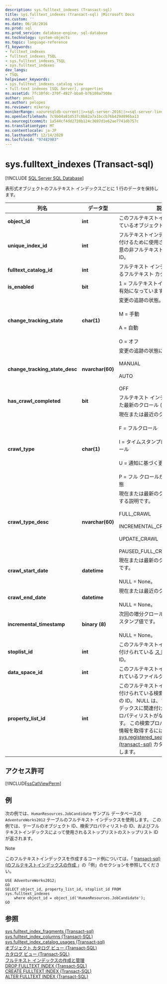 ```yaml
---
description: sys.fulltext_indexes (Transact-sql)
title: sys.fulltext_indexes (Transact-sql) |Microsoft Docs
ms.custom: ''
ms.date: 06/10/2016
ms.prod: sql
ms.prod_service: database-engine, sql-database
ms.technology: system-objects
ms.topic: language-reference
f1_keywords:
- fulltext_indexes
- fulltext_indexes_TSQL
- sys.fulltext_indexes_TSQL
- sys.fulltext_indexes
dev_langs:
- TSQL
helpviewer_keywords:
- sys.fulltext_indexes catalog view
- full-text indexes [SQL Server], properties
ms.assetid: 7fc10fdc-370f-4927-bba0-b76108a7508e
author: pmasl
ms.author: pelopes
ms.reviewer: mikeray
monikerRange: =azuresqldb-current||>=sql-server-2016||>=sql-server-linux-2017||=azuresqldb-mi-current
ms.openlocfilehash: 7c9b04a81d537c0b82a7a1bccb76b429d896ba13
ms.sourcegitcommit: 1a544cf4dd2720b124c3697d1e62ae7741db757c
ms.translationtype: MT
ms.contentlocale: ja-JP
ms.lasthandoff: 12/14/2020
ms.locfileid: "97482903"
---
```

# <a name="sysfulltext_indexes-transact-sql"></a>sys.fulltext_indexes (Transact-sql)
[!INCLUDE [SQL Server SQL Database](../../includes/applies-to-version/sql-asdb.md)]

  表形式オブジェクトのフルテキスト インデックスごとに 1 行のデータを保持します。  

|列名|データ型|説明|  
|-----------------|---------------|-----------------|  
|**object_id**|**int**|このフルテキストインデックスが属しているオブジェクトの ID です。|  
|**unique_index_id**|**int**|フルテキストインデックスを行に関連付けるために使用される、対応する一意の非フルテキストインデックスの ID。|  
|**fulltext_catalog_id**|**int**|フルテキスト インデックスが存在するフルテキスト カタログの ID です。|  
|**is_enabled**|**bit**|1 = フルテキストインデックスが現在有効になっています。|  
|**change_tracking_state**|**char(1)**|変更の追跡の状態。<br /><br /> M = 手動<br /><br /> A = 自動<br /><br /> O = オフ|  
|**change_tracking_state_desc**|**nvarchar(60)**|変更の追跡の状態に関する説明です。<br /><br /> MANUAL<br /><br /> AUTO<br /><br /> OFF|  
|**has_crawl_completed**|**bit**|フルテキスト インデックスが完了した最新のクロール (作成) です。|  
|**crawl_type**|**char(1)**|現在または最近のクロールの種類。<br /><br /> F = フルクロール<br /><br /> I = タイムスタンプに基づく増分クロール<br /><br /> U = 通知に基づく更新クロール<br /><br /> P = フル クロールが一時停止された状態|  
|**crawl_type_desc**|**nvarchar(60)**|現在または最新のクロールの種類に関する説明です。<br /><br /> FULL_CRAWL<br /><br /> INCREMENTAL_CRAWL<br /><br /> UPDATE_CRAWL<br /><br /> PAUSED_FULL_CRAWL|  
|**crawl_start_date**|**datetime**|現在または最新のクロールの開始日付です。<br /><br /> NULL = None。|  
|**crawl_end_date**|**datetime**|現在または最近のクロールの終了。<br /><br /> NULL = None。|  
|**incremental_timestamp**|**binary (8)**|次回の増分クロールに使用するタイムスタンプ値です。<br /><br /> NULL = None。|  
|**stoplist_id**|**int**|このフルテキストインデックスに関連付けられている [ストップリスト](../../relational-databases/search/configure-and-manage-stopwords-and-stoplists-for-full-text-search.md) の ID。|  
|**data_space_id**|**int**|このフルテキストインデックスが置かれているファイルグループ。|  
|**property_list_id**|**int**|このフルテキストインデックスに関連付けられている検索プロパティリストの ID。 NULL は、フルテキストインデックスに関連付けられている検索プロパティリストがないことを示します。 この検索プロパティリストの詳細情報を取得するには、 [sys.registered_search_property_lists &#40;transact-sql&#41;](../../relational-databases/system-catalog-views/sys-registered-search-property-lists-transact-sql.md) カタログビューを使用します。|  
  
## <a name="permissions"></a>アクセス許可  
 [!INCLUDE[ssCatViewPerm](../../includes/sscatviewperm-md.md)]  
  
## <a name="examples"></a>例  
 次の例では、`HumanResources.JobCandidate` サンプル データベースの `AdventureWorks2012` テーブルのフルテキスト インデックスを使用します。 この例では、テーブルのオブジェクト ID、検索プロパティリストの ID、およびフルテキストインデックスによって使用されるストップリストのストップリスト ID が返されます。  
  
> [!NOTE]  
>  このフルテキストインデックスを作成するコード例については、「 [transact-sql&#41;&#40;のフルテキストインデックスの作成 ](../../t-sql/statements/create-fulltext-index-transact-sql.md)」の「例」のセクションを参照してください。  
  
```  
USE AdventureWorks2012;  
GO  
SELECT object_id, property_list_id, stoplist_id FROM sys.fulltext_indexes  
    where object_id = object_id('HumanResources.JobCandidate');   
GO  
```  
  
## <a name="see-also"></a>参照  
 [sys.fulltext_index_fragments &#40;Transact-sql&#41;](../../relational-databases/system-catalog-views/sys-fulltext-index-fragments-transact-sql.md)   
 [sys.fulltext_index_columns &#40;Transact-SQL&#41;](../../relational-databases/system-catalog-views/sys-fulltext-index-columns-transact-sql.md)   
 [sys.fulltext_index_catalog_usages &#40;Transact-sql&#41;](../../relational-databases/system-catalog-views/sys-fulltext-index-catalog-usages-transact-sql.md)   
 [オブジェクト カタログ ビュー &#40;Transact-SQL&#41;](../../relational-databases/system-catalog-views/object-catalog-views-transact-sql.md)   
 [カタログ ビュー &#40;Transact-SQL&#41;](../../relational-databases/system-catalog-views/catalog-views-transact-sql.md)   
 [フルテキスト インデックスの作成と管理](../../relational-databases/search/create-and-manage-full-text-indexes.md)   
 [DROP FULLTEXT INDEX &#40;Transact-SQL&#41;](../../t-sql/statements/drop-fulltext-index-transact-sql.md)   
 [CREATE FULLTEXT INDEX &#40;Transact-SQL&#41;](../../t-sql/statements/create-fulltext-index-transact-sql.md)   
 [ALTER FULLTEXT INDEX &#40;Transact-SQL&#41;](../../t-sql/statements/alter-fulltext-index-transact-sql.md)  
  
  
